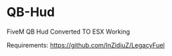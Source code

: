 # QB-Hud
FiveM QB Hud Converted TO ESX Working


Requirements: https://github.com/InZidiuZ/LegacyFuel

